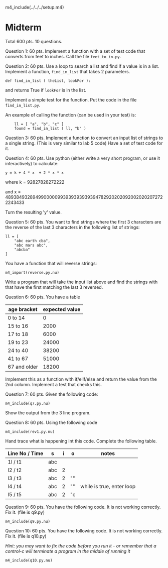 
m4_include(../../../setup.m4)


# Midterm

Total 600 pts.  10 questions.


Question 1: 60 pts. Implement a function with a set of test code that converts from
feet to inches.   Call the file `feet_to_in.py`.



Question 2: 60 pts. Use a loop to search a list and find if a value is in a list.
Implement a function, `find_in_list` that takes 2 parameters.

```
def find_in_list ( theList, lookFor ):
```

and returns True if `lookFor` is in the list.

Implement a simple test for the function.  Put the code in the file `find_in_list.py`.

An example of calling the function (can be used in your test) is:

```
	ll = [ "a", "b", "c" ]
	found = find_in_list ( ll, "b" )
```


Question 3:  60 pts. Implement a function to convert an input list of strings to a single string.
(This is very similar to lab 5 code)  Have a set of test code for it.


Question 4:  60 pts.  Use python (either write a very short program, or use it interactively)
to calculate:

```
y = k + 4 * x  + 2 * x * x
```

where k = 92827828272222

and x = 48938493289499000009939393939393947829202020920020202072722243433

Turn the resulting 'y' value.


Question 5: 60 pts.  You want to find strings where the first 3 characters are the reverse of the
last 3 characters in the following list of strings:

```
ll = [
	"abc earth cba",
	"abc mars abc",
	"abcba"
]
```

You have a function that will reverse strings:

```
m4_import(reverse.py.nu)
```

Write a program that will take the input list above and find the strings with
that have the first matching the last 3 reversed.


Question 6: 60 pts. You have a table

| age bracket | expected value |
|-------------|---------------|
| 0 to 14     | 0 |
| 15 to 16    | 2000 |
| 17 to 18    | 6000 |
| 19 to 23    | 24000 |
| 24 to 40    | 38200 |
| 41 to 67    | 51000 |
| 67 and older | 18200 |

Implement this as a function with  if/elif/else and return the value from the 2nd column.
Implement a test that checks this.



Question  7: 60 pts.  Given the following code:

```
m4_include(q7.py.nu)
```

Show the output from the 3 line program.


Question  8: 60 pts.  Using the following code

```
m4_include(rev1.py.nu)
```

Hand trace what is happening int this code.   Complete the following table.

| Line No / Time | s | i | o | notes |
|----------------|---|---|---|---------|
| 1l / t1        | abc | | | |
| l2 / t2        | abc | 2 | | |
| l3 / t3        | abc | 2 | "" | |
| l4 / t4        | abc | 2 | "" | while is true, enter loop |
| l5 / t5        | abc | 2 | "c | |



Question  9: 60 pts.  You have the following code.  It is not working correctly.
Fix it. (file is q9.py)

```
m4_include(q9.py.nu)
```


Question  10: 60 pts.  You have the following code.  It is not working correctly.
Fix it. (file is q10.py)

*Hint: you may want to fix the code before you run it - or remember that a 
control-c will terminate a program in the middle of running it*

```
m4_include(q10.py.nu)
```

